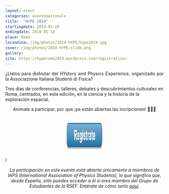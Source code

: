 ```yaml
---
layout: event
categories: eventonazionale
title:  "HYPE 2019"
startingdate: 2019-05-10
endingdate: 2019-05-12
place: Roma
locandina: /img/photos/2019-HYPE/hype2019.jpg
cover: /img/photos/2019-HYPE/slide.png
gallery:
site: https://hyperome2019.wordpress.com/registration/
---
```

<p style="text-align: justify;">
¿Listos para disfrutar del HYstory and Physics Experience, organizado por la Associazione Italiana Studenti di Fisica?

Tres días de conferencias, talleres, debates y descubrimientos culturales en Roma, centrados, en esta edición, en la ciencia y la historia de la exploración espacial.
</p>

<p><center>Anímate a participar, por que ¡ya están abiertas las incripciones! 🎉🎊🎉</center></p>

<p><center><a href="https://hyperome2019.wordpress.com/registration/"><img src="/img/icons/registro.png" alt="Register Icon" style="width:128px;height:128px;"></a></center>/<p>

<p><center><i>La participación en este evento está abierta únicamente a miembros de IAPS (International Association of Physics Students), lo que significa que, desde España, sólo puedes acceder a él si eres miembro del Grupo de Estudiantes de la RSEF. Entérate de cómo serlo <a href="/inscripcion/">aquí</a>.</i></center></p>
